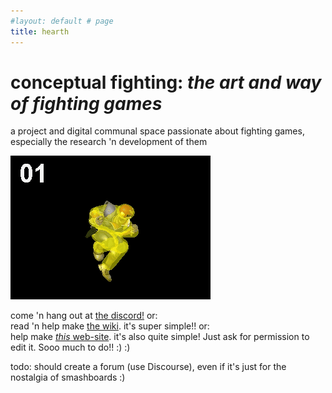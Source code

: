 ```yaml
---
#layout: default # page
title: hearth
---
```


# conceptual fighting: *the art and way of fighting games*
a project and digital communal space passionate about fighting games, especially the research 'n development of them

![](knee-animation-hitbox.gif?raw=true)

come 'n hang out at [the discord!](https://discord.gg/FtAQws9) or:  
read 'n help make [the wiki](https://github.com/Rahil627/fighting-game-anarchy/wiki). it's super simple!! or:  
help make [*this* web-site](https://github.com/Rahil627/fighting-game-anarchy). it's also quite simple! Just ask for permission to edit it. Sooo much to do!! :) :)  

todo: should create a forum (use Discourse), even if it's just for the nostalgia of smashboards :)
